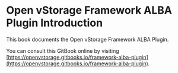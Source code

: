 # Open vStorage Framework ALBA Plugin Introduction
This book documents the Open vStorage Framework ALBA Plugin.

You can consult this GitBook online by visiting [https://openvstorage.gitbooks.io/framework-alba-plugin](https://openvstorage.gitbooks.io/framework-alba-plugin).
